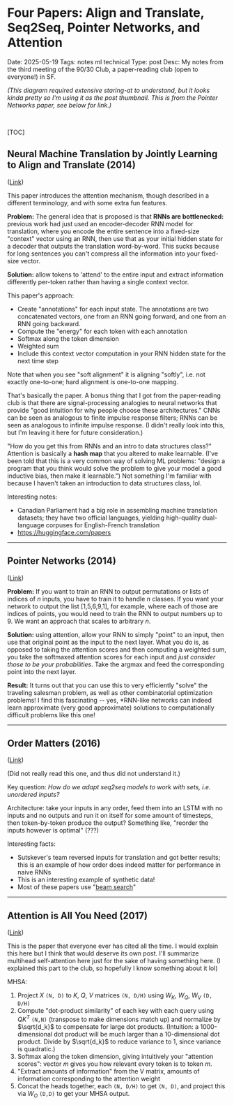 # Four Papers: Align and Translate, Seq2Seq, Pointer Networks, and Attention
Date: 2025-05-19
Tags: notes ml technical
Type: post
Desc: My notes from the third meeting of the 90/30 Club, a paper-reading club (open to everyone!) in SF.

*(This diagram required extensive staring-at to understand, but it looks kinda pretty so I'm using it as the post thumbnail. This is from the Pointer Networks paper, see below for link.)*

<br> 

[TOC]

## Neural Machine Translation by Jointly Learning to Align and Translate (2014)

([Link](https://arxiv.org/abs/1409.0473))

This paper introduces the attention mechanism, though described in a different terminology, and with some extra fun features.

**Problem:** The general idea that is proposed is that **RNNs are bottlenecked:** previous work had just used an encoder-decoder RNN model for translation, where you encode the entire sentence into a fixed-size "context" vector using an RNN, then use that as your initial hidden state for a decoder that outputs the translation word-by-word. This sucks because for long sentences you can't compress all the information into your fixed-size vector.

**Solution:** allow tokens to 'attend' to the entire input and extract information differently per-token rather than having a single context vector.

This paper's approach: 

- Create "annotations" for each input state. The annotations are two concatenated vectors, one from an RNN going forward, and one from an RNN going backward. 
- Compute the "energy" for each token with each annotation
- Softmax along the token dimension
- Weighted sum
- Include this context vector computation in your RNN hidden state for the next time step

Note that when you see "soft alignment" it is aligning "softly", i.e. not exactly one-to-one; hard alignment is one-to-one mapping.

That's basically the paper. A bonus thing that I got from the paper-reading club is that there are signal-processing analogies to neural networks that provide "good intuition for why people choose these architectures." CNNs can be seen as analogous to finite impulse response filters; RNNs can be seen as analogous to infinite impulse response. (I didn't really look into this, but I'm leaving it here for future consideration.)

"How do you get this from RNNs and an intro to data structures class?" Attention is basically a **hash map** that you altered to make learnable. (I've been told that this is a very common way of solving ML problems: "design a program that you think would solve the problem to give your model a good inductive bias, then make it learnable.") Not something I'm familiar with because I haven't taken an introduction to data structures class, lol.

Interesting notes: 

- Canadian Parliament had a big role in assembling machine translation datasets; they have two official languages, yielding high-quality dual-language corpuses for English-French translation
- https://huggingface.com/papers

---

## Pointer Networks (2014)

([Link](https://arxiv.org/abs/1506.03134))

**Problem:** If you want to train an RNN to output permutations or lists of indices of $n$ inputs, you have to train it to handle $n$ classes. If you want your network to output the list [1,5,6,9,1], for example, where each of those are indices of points, you would need to train the RNN to output numbers up to 9. We want an approach that scales to arbitrary $n$.

**Solution:** using attention, allow your RNN to simply "point" to an input, then use that original point as the input to the next layer. What you do is, as opposed to taking the attention scores and then computing a weighted sum, you take the softmaxed attention scores for each input and *just consider those to be your probabilities*. Take the argmax and feed the corresponding point into the next layer.

**Result:** It turns out that you can use this to very efficiently "solve" the traveling salesman problem, as well as other combinatorial optimization problems! I find this fascinating -- yes, *RNN-like networks can indeed learn approximate (very good approximate) solutions to computationally difficult problems like this one! 

---

## Order Matters (2016)

([Link](https://arxiv.org/abs/1511.06391))

(Did not really read this one, and thus did not understand it.)

Key question: *How do we adapt seq2seq models to work with sets, i.e. unordered inputs?*

Architecture: take your inputs in any order, feed them into an LSTM with no inputs and no outputs and run it on itself for some amount of timesteps, then token-by-token produce the output? Something like, "reorder the inputs however is optimal" (???)

Interesting facts: 

- Sutskever's team reversed inputs for translation and got better results; this is an example of how order does indeed matter for performance in naive RNNs
- This is an interesting example of synthetic data!
- Most of these papers use "[beam search](https://en.wikipedia.org/wiki/Beam_search)"

---

## Attention is All You Need (2017)

([Link](https://arxiv.org/abs/1706.03762))

This is the paper that everyone ever has cited all the time. I would explain this here but I think that would deserve its own post. I'll summarize multihead self-attention here just for the sake of having something here. (I explained this part to the club, so hopefully I know something about it lol)

MHSA: 

1. Project $X$ `(N, D)` to $K$, $Q$, $V$ matrices `(N, D/H)` using $W_K$, $W_Q$, $W_V$ `(D, D/H)`
2. Compute "dot-product similarity" of each key with each query using $QK^T$ `(N,N)` (transpose to make dimensions match up) and normalize by $\sqrt{d_k}$ to compensate for large dot products. (Intuition: a 1000-dimensional dot product will be much larger than a 10-dimensional dot product. Divide by $\sqrt{d_k}$ to reduce variance to 1, since variance is quadratic.)
3. Softmax along the token dimension, giving intuitively your "attention scores": vector $m$ gives you how relevant every token is to token $m$.
4. "Extract amounts of information" from the V matrix, amounts of information corresponding to the attention weight   
5. Concat the heads together, each `(N, D/H)` to get `(N, D)`, and project this via $W_O$ `(D,D)` to get your MHSA output.

